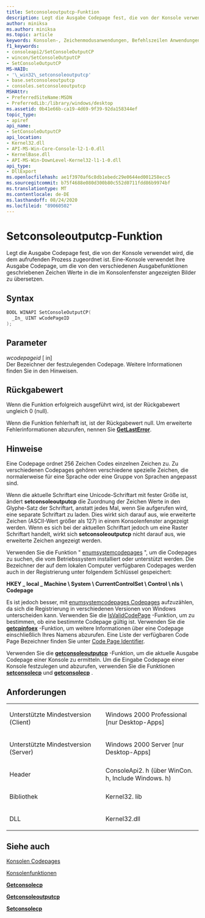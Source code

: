 ```yaml
---
title: Setconsoleoutputcp-Funktion
description: Legt die Ausgabe Codepage fest, die von der Konsole verwendet wird, die dem aufrufenden Prozess zugeordnet ist.
author: miniksa
ms.author: miniksa
ms.topic: article
keywords: Konsolen-, Zeichenmodusanwendungen, Befehlszeilen Anwendungen, Terminalanwendungen, Konsolen-API
f1_keywords:
- consoleapi2/SetConsoleOutputCP
- wincon/SetConsoleOutputCP
- SetConsoleOutputCP
MS-HAID:
- '\_win32\_setconsoleoutputcp'
- base.setconsoleoutputcp
- consoles.setconsoleoutputcp
MSHAttr:
- PreferredSiteName:MSDN
- PreferredLib:/library/windows/desktop
ms.assetid: 0b41e66b-ca19-4d69-9f39-92da158344ef
topic_type:
- apiref
api_name:
- SetConsoleOutputCP
api_location:
- Kernel32.dll
- API-MS-Win-Core-Console-l2-1-0.dll
- KernelBase.dll
- API-MS-Win-DownLevel-Kernel32-l1-1-0.dll
api_type:
- DllExport
ms.openlocfilehash: ae1f3970af6c8db1ebedc29e0644ed001258ecc5
ms.sourcegitcommit: b75f4688e080d300b80c552d0711fdd86b9974bf
ms.translationtype: MT
ms.contentlocale: de-DE
ms.lasthandoff: 08/24/2020
ms.locfileid: "89060502"
---
```

# <a name="setconsoleoutputcp-function"></a>Setconsoleoutputcp-Funktion


Legt die Ausgabe Codepage fest, die von der Konsole verwendet wird, die dem aufrufenden Prozess zugeordnet ist. Eine-Konsole verwendet Ihre Ausgabe Codepage, um die von den verschiedenen Ausgabefunktionen geschriebenen Zeichen Werte in die im Konsolenfenster angezeigten Bilder zu übersetzen.

<a name="syntax"></a>Syntax
------

```C
BOOL WINAPI SetConsoleOutputCP(
  _In_ UINT wCodePageID
);
```

<a name="parameters"></a>Parameter
----------

*wcodepageid* \[ in\]  
Der Bezeichner der festzulegenden Codepage. Weitere Informationen finden Sie in den Hinweisen.

<a name="return-value"></a>Rückgabewert
------------

Wenn die Funktion erfolgreich ausgeführt wird, ist der Rückgabewert ungleich 0 (null).

Wenn die Funktion fehlerhaft ist, ist der Rückgabewert null. Um erweiterte Fehlerinformationen abzurufen, nennen Sie [**GetLastError**](https://msdn.microsoft.com/library/windows/desktop/ms679360).

<a name="remarks"></a>Hinweise
-------

Eine Codepage ordnet 256 Zeichen Codes einzelnen Zeichen zu. Zu verschiedenen Codepages gehören verschiedene spezielle Zeichen, die normalerweise für eine Sprache oder eine Gruppe von Sprachen angepasst sind.

Wenn die aktuelle Schriftart eine Unicode-Schriftart mit fester Größe ist, ändert **setconsoleoutputcp** die Zuordnung der Zeichen Werte in den Glyphe-Satz der Schriftart, anstatt jedes Mal, wenn Sie aufgerufen wird, eine separate Schriftart zu laden. Dies wirkt sich darauf aus, wie erweiterte Zeichen (ASCII-Wert größer als 127) in einem Konsolenfenster angezeigt werden. Wenn es sich bei der aktuellen Schriftart jedoch um eine Raster Schriftart handelt, wirkt sich **setconsoleoutputcp** nicht darauf aus, wie erweiterte Zeichen angezeigt werden.

Verwenden Sie die Funktion " [enumsystemcodepages](https://go.microsoft.com/fwlink/p/?linkid=178051) ", um die Codepages zu suchen, die vom Betriebssystem installiert oder unterstützt werden. Die Bezeichner der auf dem lokalen Computer verfügbaren Codepages werden auch in der Registrierung unter folgendem Schlüssel gespeichert:

**HKEY \_ local \_ Machine \\ System \\ CurrentControlSet \\ Control \\ nls \\ Codepage**

Es ist jedoch besser, mit [enumsystemcodepages Codepages](https://go.microsoft.com/fwlink/p/?linkid=178051) aufzuzählen, da sich die Registrierung in verschiedenen Versionen von Windows unterscheiden kann.
Verwenden Sie die [IsValidCodePage](https://go.microsoft.com/fwlink/p/?linkid=178053) -Funktion, um zu bestimmen, ob eine bestimmte Codepage gültig ist. Verwenden Sie die [**getcpinfoex**](https://msdn.microsoft.com/library/windows/desktop/dd318081) -Funktion, um weitere Informationen über eine Codepage einschließlich Ihres Namens abzurufen. Eine Liste der verfügbaren Code Page Bezeichner finden Sie unter [Code Page Identifier](https://msdn.microsoft.com/library/windows/desktop/dd317756).

Verwenden Sie die [**getconsoleoutputcp**](getconsoleoutputcp.md) -Funktion, um die aktuelle Ausgabe Codepage einer Konsole zu ermitteln. Um die Eingabe Codepage einer Konsole festzulegen und abzurufen, verwenden Sie die Funktionen [**setconsolecp**](setconsolecp.md) und [**getconsolecp**](getconsolecp.md) .

<a name="requirements"></a>Anforderungen
------------

<table>
<colgroup>
<col width="50%" />
<col width="50%" />
</colgroup>
<tbody>
<tr class="odd">
<td><p>Unterstützte Mindestversion (Client)</p></td>
<td><p>Windows 2000 Professional [nur Desktop-Apps]</p></td>
</tr>
<tr class="even">
<td><p>Unterstützte Mindestversion (Server)</p></td>
<td><p>Windows 2000 Server [nur Desktop-Apps]</p></td>
</tr>
<tr class="odd">
<td><p>Header</p></td>
<td>ConsoleApi2. h (über WinCon. h, Include Windows. h)</td>
</tr>
<tr class="even">
<td><p>Bibliothek</p></td>
<td>Kernel32. lib</td>
</tr>
<tr class="odd">
<td><p>DLL</p></td>
<td>Kernel32.dll</td>
</tr>
<tr class="even">
</tr>
<tr class="odd">
</tr>
<tr class="even">
</tr>
</tbody>
</table>

## <a name="span-idsee_alsospansee-also"></a><span id="see_also"></span>Siehe auch


[Konsolen Codepages](console-code-pages.md)

[Konsolenfunktionen](console-functions.md)

[**Getconsolecp**](getconsolecp.md)

[**Getconsoleoutputcp**](getconsoleoutputcp.md)

[**Setconsolecp**](setconsolecp.md)

 

 




